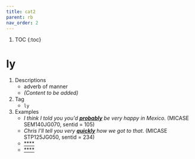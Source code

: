 ```yaml
---
title: cat2
parent: rb
nav_order: 2
---
```

1. TOC
{:toc}

# ly

1. Descriptions
    - adverb of manner
    - *(Content to be added)*
2. Tag
    - `ly`
3. Examples
    - *I think I told you you'd <ins>**probably**</ins> be very happy in Mexico*. (MICASE SEM140JG070, sentid = 105)
    - *Chris I'll tell you very <ins>**quickly**</ins> how we got to that*. (MICASE STP125JG050, sentid = 234)
    - <ins>****</ins>
    - <ins>****</ins>
